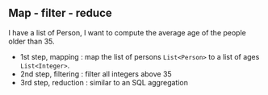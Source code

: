 ## Map - filter - reduce

I have a list of Person, I want to compute the average age of the people older than 35.

* 1st step, mapping : map the list of persons ```List<Person>``` to a list of ages ```List<Integer>```.
* 2nd step, filtering : filter all integers above 35
* 3rd step, reduction : similar to an SQL aggregation
